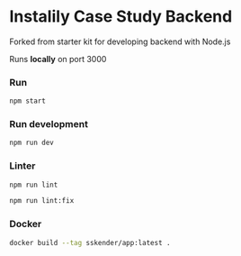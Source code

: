 # Instalily Case Study Backend

Forked from starter kit for developing backend with Node.js

Runs **locally** on port 3000

### Run

```bash
npm start
```

### Run development

```bash
npm run dev
```

### Linter

```bash
npm run lint
```

```bash
npm run lint:fix
```

### Docker

```bash
docker build --tag sskender/app:latest .
```
